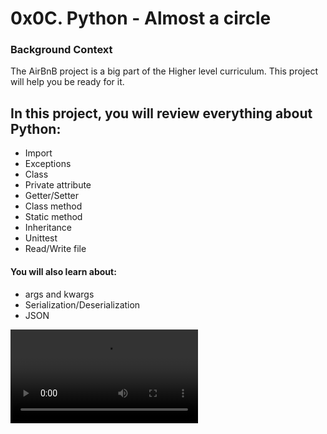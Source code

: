 # 0x0C. Python - Almost a circle
### Background Context
The AirBnB project is a big part of the Higher level curriculum. This project will help you be ready for it.

## In this project, you will review everything about Python:

- Import
- Exceptions
- Class
- Private attribute
- Getter/Setter
- Class method
- Static method
- Inheritance
- Unittest
- Read/Write file
#### You will also learn about:

- args and kwargs
- Serialization/Deserialization
- JSON

![cat-circling](https://s3.amazonaws.com/intranet-projects-files/holbertonschool-higher-level_programming+/331/giphy.mp4)
